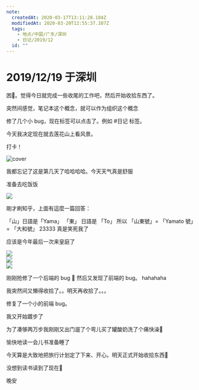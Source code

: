 ```yaml
---
note:
  createdAt: 2020-03-17T13:11:28.184Z
  modifiedAt: 2020-03-20T12:55:37.107Z
  tags:
    - 地点/中国/广东/深圳
    - 日记/2019/12
  id: ""
---
```


# 2019/12/19 于深圳

<!-- @timer "date":"Thu Dec 19 2019 08:35:22 GMT+0800 (CST)" -->

困:drooling_face:。觉得今日就完成一些收尾的工作吧，然后开始收拾东西了。

突然间感觉，笔记本这个概念，就可以作为组织这个概念

<!-- @timer "date":"Thu Dec 19 2019 11:29:12 GMT+0800 (CST)","duration":"about 3 hours" -->

修了几个小 bug，现在标签可以点击了。例如 #日记 标签。

今天我决定现在就去莲花山上看风景。

<!-- @timer "date":"Thu Dec 19 2019 12:09:24 GMT+0800 (CST)","duration":"40 minutes" -->

打卡！

![cover](https://i.loli.net/2019/12/19/aWXxDJigPpbLBNd.jpg)

我都忘记了这是第几天了哈哈哈哈。今天天气真是舒服

<!-- @timer "date":"Thu Dec 19 2019 12:21:06 GMT+0800 (CST)","duration":"12 minutes" -->

准备去吃饭饭

![](https://i.loli.net/2019/12/19/kq4yQGTeaIfMvbK.jpg)

剛才刷知乎，上面有這麼一篇回答：

「山」日語是「Yama」
「東」 日語是 「To」
所以
「山東號」= 「Yamato 號」 = 「大和號」
23333 真是笑死我了

<!-- @timer "date":"Thu Dec 19 2019 13:11:01 GMT+0800 (CST)","duration":"about 1 hour" -->

应该是今年最后一次来皇庭了

![](https://i.loli.net/2019/12/19/1xvGAikh7EXHFzt.jpg)  
![](https://i.loli.net/2019/12/19/6jRIMsGNgHOw8cL.jpg)  
![](https://i.loli.net/2019/12/19/mtYhyO2dkr395ig.jpg)

<!-- @timer "date":"Thu Dec 19 2019 15:23:37 GMT+0800 (CST)","duration":"about 2 hours" -->

刚刚抢修了一个后端的 bug :new_moon_with_face: 然后又发现了前端的 bug。
hahahaha

我突然间又懒得收拾了。。明天再收拾了。。。

<!-- @timer "date":"Thu Dec 19 2019 15:35:30 GMT+0800 (CST)","duration":"12 minutes" -->

修复了一个小的前端 bug。

<!-- @timer "date":"Thu Dec 19 2019 20:52:36 GMT+0800 (CST)","duration":"about 5 hours" -->

我又开始踱步了

<!-- @timer "date":"Thu Dec 19 2019 22:02:43 GMT+0800 (CST)","duration":"about 1 hour" -->

为了凑够两万步我刚刚又出门遛了个弯儿买了罐酸奶洗了个痛快澡:full_moon_with_face:

愉快地读一会儿书准备睡了

今天算是大致地把旅行计划定了下来、开心。明天正式开始收拾东西:muscle:

<!-- @timer "date":"Fri Dec 20 2019 00:51:15 GMT+0800 (CST)","duration":"about 3 hours" -->

没想到读书读到了现在:new_moon_with_face:

晚安
